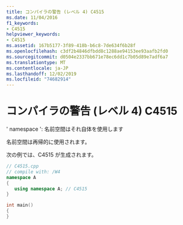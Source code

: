 ```yaml
---
title: コンパイラの警告 (レベル 4) C4515
ms.date: 11/04/2016
f1_keywords:
- C4515
helpviewer_keywords:
- C4515
ms.assetid: 167b5177-3f89-418b-b6c8-7de634f6b28f
ms.openlocfilehash: c3df2b4846dfbdd8c1288ae94153ee93aafb2fd0
ms.sourcegitcommit: d0504e2337bb671e78ec6dd1c7b05d89e7adf6a7
ms.translationtype: MT
ms.contentlocale: ja-JP
ms.lasthandoff: 12/02/2019
ms.locfileid: "74682914"
---
```

# <a name="compiler-warning-level-4-c4515"></a>コンパイラの警告 (レベル 4) C4515

' namespace ': 名前空間はそれ自体を使用します

名前空間は再帰的に使用されます。

次の例では、C4515 が生成されます。

```cpp
// C4515.cpp
// compile with: /W4
namespace A
{
   using namespace A; // C4515
}

int main()
{
}
```